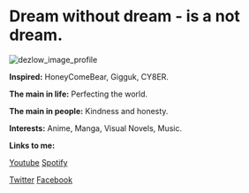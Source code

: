 # Dream without dream - is a not dream.

![dezlow_image_profile](https://user-images.githubusercontent.com/74720936/111875572-12b3b400-89cd-11eb-87cc-50d0496a04f8.jpg)

**Inspired:** HoneyComeBear, Gigguk, CY8ER.

**The main in life:** Perfecting the world.

**The main in people:** Kindness and honesty.

**Interests:** Anime, Manga, Visual Novels, Music.

**Links to me:**

[Youtube](https://www.youtube.com/channel/UCYV8min3NRKlG51P2GfZnKg/)    [Spotify](https://open.spotify.com/user/31z32d5odfyuyyykagdvmfpzhwpy/)

[Twitter](https://twitter.com/DezlowNG/)      [Facebook](https://facebook.com/dezlowfb/)
